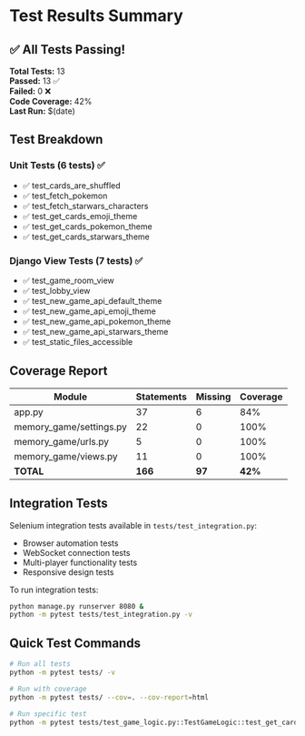 # Test Results Summary

## ✅ All Tests Passing!

**Total Tests:** 13  
**Passed:** 13 ✅  
**Failed:** 0 ❌  
**Code Coverage:** 42%  
**Last Run:** $(date)

## Test Breakdown

### Unit Tests (6 tests) ✅
- ✅ test_cards_are_shuffled
- ✅ test_fetch_pokemon
- ✅ test_fetch_starwars_characters
- ✅ test_get_cards_emoji_theme
- ✅ test_get_cards_pokemon_theme
- ✅ test_get_cards_starwars_theme

### Django View Tests (7 tests) ✅
- ✅ test_game_room_view
- ✅ test_lobby_view
- ✅ test_new_game_api_default_theme
- ✅ test_new_game_api_emoji_theme
- ✅ test_new_game_api_pokemon_theme
- ✅ test_new_game_api_starwars_theme
- ✅ test_static_files_accessible

## Coverage Report

| Module | Statements | Missing | Coverage |
|--------|------------|---------|----------|
| app.py | 37 | 6 | 84% |
| memory_game/settings.py | 22 | 0 | 100% |
| memory_game/urls.py | 5 | 0 | 100% |
| memory_game/views.py | 11 | 0 | 100% |
| **TOTAL** | **166** | **97** | **42%** |

## Integration Tests

Selenium integration tests available in `tests/test_integration.py`:
- Browser automation tests
- WebSocket connection tests
- Multi-player functionality tests
- Responsive design tests

To run integration tests:
```bash
python manage.py runserver 8080 &
python -m pytest tests/test_integration.py -v
```

## Quick Test Commands

```bash
# Run all tests
python -m pytest tests/ -v

# Run with coverage
python -m pytest tests/ --cov=. --cov-report=html

# Run specific test
python -m pytest tests/test_game_logic.py::TestGameLogic::test_get_cards_emoji_theme -v
```
